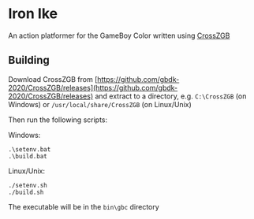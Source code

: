 # Iron Ike

An action platformer for the GameBoy Color written using [CrossZGB](https://github.com/gbdk-2020/CrossZGB/releases)

## Building

Download CrossZGB from [https://github.com/gbdk-2020/CrossZGB/releases](https://github.com/gbdk-2020/CrossZGB/releases) 
and extract to a directory, e.g. `C:\CrossZGB` (on Windows) or `/usr/local/share/CrossZGB` (on Linux/Unix)

Then run the following scripts:

Windows:
```
.\setenv.bat
.\build.bat
```

Linux/Unix:
```
./setenv.sh
./build.sh
```

The executable will be in the `bin\gbc` directory

